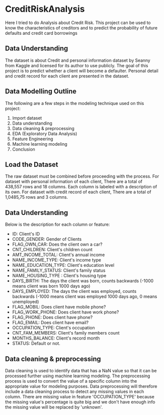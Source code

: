 # CreditRiskAnalysis
Here I tried to do Analysis about Credit Risk. This project can be used to know the characteristics of creditors and to predict the probability of future defaults and credit card borrowings

## Data Understanding
The dataset is about Credit and personal information dataset by Seanny from Kaggle and licensed for its author to use publicly. The goal of this project is to predict whether a client will become a defaulter. Personal detail and credit record for each client are presented in the dataset.

## Data Modelling Outline
The following are a few steps in the modeling technique used on this project:
1. Import dataset
2. Data understanding
3. Data cleaning & preprocessing
4. EDA (Exploratory Data Analysis)
5. Feature Engineering
6. Machine learning modeling
7. Conclusion

## Load the Dataset
The raw dataset must be combined before proceeding with the process. For dataset with personal information of each client, There are a total of 438,557 rows and 18 columns. Each column is labeled with a description of its own. For dataset with credit record of each client, There are a total of 1,0485,75 rows and 3 columns.

## Data Understanding
Below is the description for each column or feature:
* ID: Client's ID
* CODE_GENDER: Gender of Clients
* FLAG_OWN_CAR: Does the client own a car?
* CNT_CHILDREN: Client's children count
* AMT_INCOME_TOTAL: Client's annual income
* NAME_INCOME_TYPE: Client's income type
* NAME_EDUCATION_TYPE: Client's education level
* NAME_FAMILY_STATUS: Client's family status
* NAME_HOUSING_TYPE : Client's housing type
* DAYS_BIRTH: The days the client was born, counts backwards (-1000 means client was born 1000 days ago)
* DAYS_EMPLOYED: The days the client was employed, counts backwards (-1000 means client was employed 1000 days ago, 0 means unemployed)
* FLAG_MOBIL: Does client have mobile phone?
* FLAG_WORK_PHONE: Does client have work phone?
* FLAG_PHONE: Does client have phone?
* FLAG_EMAIL: Does client have email?
* OCCUPATION_TYPE: Client's occupation
* CNT_FAM_MEMBERS: Client's family members count
* MONTHS_BALANCE: Client's record month
* STATUS: Default or not.

## Data cleaning & preprocessing
Data cleaning is used to identify data that has a NaN value so that it can be processed further using machine learning modeling. The preprocessing process is used to convert the value of a specific column into the appropriate value for modeling purposes. Data preprocessing will therefore include a data cleaning process to detect any missing values in each column. There are missing value in feature 'OCCUPATION_TYPE' because the missing value's percentage is quite big and we don't have enough info the missing value will be replaced by 'unknown'.
